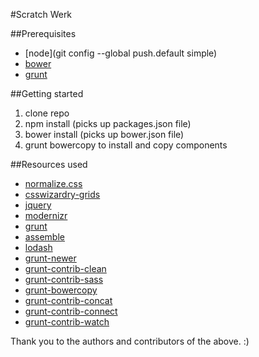 #Scratch Werk

##Prerequisites

* [node](git config --global push.default simple)
* [bower](http://bower.io/)
* [grunt](http://gruntjs.com/)

##Getting started

1. clone repo
2. npm install (picks up packages.json file)
3. bower install (picks up bower.json file)
4. grunt bowercopy to install and copy components

##Resources used

* [normalize.css](https://github.com/necolas/normalize.css/)
* [csswizardry-grids](https://github.com/csswizardry/csswizardry-grids)
* [jquery](http://jquery.com/)
* [modernizr](http://modernizr.com/)
* [grunt](http://gruntjs.com/)
* [assemble](http://assemble.io/)
* [lodash](https://github.com/lodash/lodash)
* [grunt-newer](https://github.com/tschaub/grunt-newer)
* [grunt-contrib-clean](https://github.com/gruntjs/grunt-contrib-clean)
* [grunt-contrib-sass](https://github.com/gruntjs/grunt-contrib-sass)
* [grunt-bowercopy](https://github.com/timmywil/grunt-bowercopy)
* [grunt-contrib-concat](https://github.com/gruntjs/grunt-contrib-concat)
* [grunt-contrib-connect](https://github.com/gruntjs/grunt-contrib-connect)
* [grunt-contrib-watch](https://github.com/gruntjs/grunt-contrib-watch)

Thank you to the authors and contributors of the above. :)
